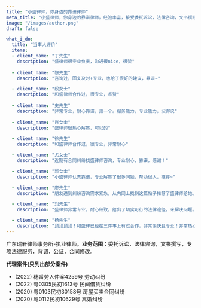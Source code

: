 ```yaml
---
title: "小盛律师，你身边的靠谱律师"
meta_title: "小盛律师，你身边的靠谱律师。经验丰富，接受委托诉讼，法律咨询，文书撰写，专项法律服务，背调，公证，合同修改"
image: "/images/author.png"
draft: false

what_i_do:
  title: "当事人评价"
  items:
  - client_name: "丁先生"
    description: "盛律师很专业负责，沟通很nice，很赞"
  
  - client_name: "黎先生"
    description: "咨询过，回复及时+专业，也给了很好的建议，靠谱~"

  - client_name: "段女士"
    description: "和盛律师合作过，很专业，点赞"
  
  - client_name: "史先生"
    description: "非常专业，耐心靠谱，顶一个。服务能力，专业能力，没得说"
  
  - client_name: "肖女士"
    description: "盛律师很热心解答，可以的"

  - client_name: "徐先生"
    description: "和盛律师合作过，很专业，非常耐心"

  - client_name: "尤女士"
    description: "近期有合同纠纷找盛律师咨询，专业耐心，靠谱，感谢！"

  - client_name: "郭女士"
    description: "小盛律师认真靠谱，专业解答了很多问题，帮助很大，推荐~"

  - client_name: "廖先生"
    description: "朋友遇到纠纷咨询需求紧急，从内网上找到这篇帖子推荐了盛律师给她。咨询过后朋友特地让我来给个好评，盛律师回复快速又专业，人超级好～"

  - client_name: "刘先生"
    description: "盛律师非常专业，耐心细致，给出了切实可行的法律途径，来解决问题。值得信赖"

  - client_name: "杨先生"
    description: "顶顶顶顶！和盛律已经在三件事上有过合作，非常愉快且专业！非常热心，分析缜密！帮了我很多忙！"
---
```


广东瑞轩律师事务所-执业律师。**业务范围**：委托诉讼，法律咨询，文书撰写，专项法律服务，背调，公证，合同修改。

**代理案件(只列出部分案件)**

- (2022) 穗番劳人仲案4259号 劳动纠纷
- (2022) 粤0305民初1613号 民间借货纠纷
- (2020) 粤0103民初30158号 房屋买卖合同纠纷
- (2020) 粵0112民初10629号 离婚纠纷
